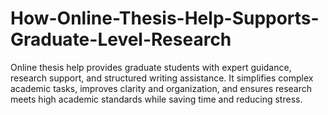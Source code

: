 # How-Online-Thesis-Help-Supports-Graduate-Level-Research
Online thesis help provides graduate students with expert guidance, research support, and structured writing assistance. It simplifies complex academic tasks, improves clarity and organization, and ensures research meets high academic standards while saving time and reducing stress.
